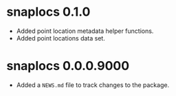# snaplocs 0.1.0

* Added point location metadata helper functions.
* Added point locations data set.

# snaplocs 0.0.0.9000

* Added a `NEWS.md` file to track changes to the package.
